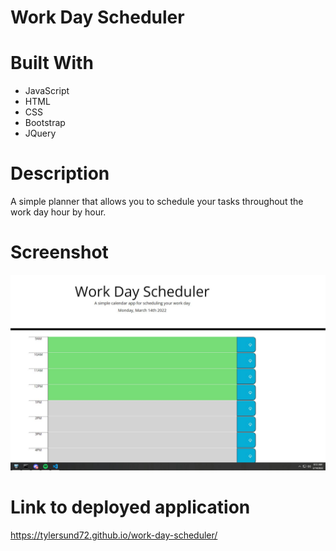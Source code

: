 # Work Day Scheduler

# Built With
- JavaScript
- HTML
- CSS
- Bootstrap
- JQuery

# Description
A simple planner that allows you to schedule your tasks throughout the work day hour by hour.

# Screenshot
![Screenshot](./assets/images/work-day-scheduler-ss.JPG)

# Link to deployed application
https://tylersund72.github.io/work-day-scheduler/
